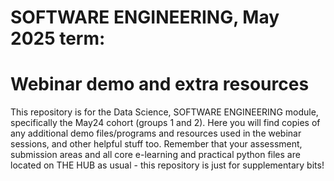 # SOFTWARE ENGINEERING, May 2025 term: 
# Webinar demo and extra resources
This repository is for the Data Science, SOFTWARE ENGINEERING module, specifically the May24 cohort (groups 1 and 2).
Here you will find copies of any additional demo files/programs and resources used in the webinar sessions, and other helpful stuff too.
Remember that your assessment, submission areas and all core e-learning and practical python files are located on THE HUB as usual - this repository is just for supplementary bits!
